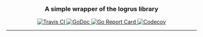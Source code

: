 <h3 align="center">A simple wrapper of the logrus library</h3>
<p align="center">
    <a href="https://travis-ci.org/aenthill/log">
        <img src="https://travis-ci.org/aenthill/log.svg?branch=master" alt="Travis CI">
    </a>
    <a href="https://godoc.org/github.com/aenthill/log">
        <img src="https://godoc.org/github.com/aenthill/log?status.svg" alt="GoDoc">
    </a>
    <a href="https://goreportcard.com/report/aenthill/log">
        <img src="https://goreportcard.com/badge/github.com/aenthill/log" alt="Go Report Card">
    </a>
    <a href="https://codecov.io/gh/aenthill/log/branch/master">
        <img src="https://codecov.io/gh/aenthill/log/branch/master/graph/badge.svg" alt="Codecov">
    </a>
</p>

---